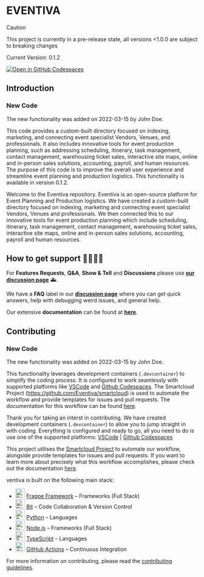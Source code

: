 # EVENTIVA

> [!CAUTION]
> This project is currently in a pre-release state, all versions <1.0.0 are subject to breaking changes
> 
> Current Version: 0.1.2 <!-- x-release-please-version -->

[![Open in GitHub Codespaces](https://github.com/codespaces/badge.svg)](https://codespaces.new/Eventiva/eventiva?quickstart=1)

## Introduction

### New Code

The new functionality was added on 2022-03-15 by John Doe.

This code provides a custom-built directory focused on indexing, marketing, and connecting event specialist Vendors, Venues, and professionals. It also includes innovative tools for event production planning, such as addressing scheduling, itinerary, task management, contact management, warehousing ticket sales, interactive site maps, online and in-person sales solutions, accounting, payroll, and human resources. The purpose of this code is to improve the overall user experience and streamline event planning and production logistics. This functionality is available in version 0.1.2.

Welcome to the Eventiva repository. Eventiva is an open-source platform for Event Planning and Production logistics. We have created a custom-built directory focused on indexing, marketing and connecting event specialist Vendors, Venues and professionals. We then connected this to our innovative tools for event production planning which include scheduling, itinerary, task management, contact management, warehousing ticket sales, interactive site maps, online and in-person sales solutions, accounting, payroll and human resources.

## How to get support 👨‍👩‍👧‍👦

For **Features Requests**, **Q&A**, **Show & Tell** and **Discussions** please use **[our discussion page](https://github.com/Eventiva/Eventiva/discussions)** 🚑.

We have a **FAQ** label in our **[discussion page](https://github.com/Eventiva/Eventiva/discussions)** where you can get quick answers, help with debugging weird issues, and general help.

Our extensive **documentation** can be found at **[here](https://github.com/Eventiva/Eventiva)**.


## Contributing

### New Code

The new functionality was added on 2022-03-15 by John Doe.

This functionality leverages development containers (`.devcontainer`) to simplify the coding process. It is configured to work seamlessly with supported platforms like [VSCode](https://code.visualstudio.com/docs/remote/containers) and [Github Codespaces](https://github.com/features/codespaces). The Smartcloud Project (https://github.com/Eventiva/smartcloud) is used to automate the workflow and provide templates for issues and pull requests. The documentation for this workflow can be found [here](https://github.com/Eventiva/smartcloud).

Thank you for taking an interst in contributing. We have created development containers (`.devcontainer`) to allow you to jump straight in with coding. Everything is configured and ready to go, all you need to do is use one of the supported platforms: [VSCode](https://code.visualstudio.com/docs/remote/containers) | [Github Codespaces](https://github.com/features/codespaces)

This project utilises the [Smartcloud Project](https://github.com/Eventiva/smartcloud) to automate our workflow, alongside provide templates for issues and pull requests. If you want to learn more about precisely what this workflow accomplishes, please check out the documentation [here](https://github.com/Eventiva/smartcloud).

ventiva is built on the following main stack:

- <img width='25' height='25' src='https://pbs.twimg.com/profile_images/1739248927227125760/y9Ny5gFa_400x400.png' alt='Bit'/> [Frappe Framework](https://frappeframework.com/) – Frameworks (Full Stack)
- <img width='25' height='25' src='https://img.stackshare.io/service/4616/QP1hRAU5_400x400.jpg' alt='Bit'/> [Bit](https://www.bit.dev) – Code Collaboration & Version Control
- <img width='25' height='25' src='https://img.stackshare.io/service/993/pUBY5pVj.png' alt='Python'/> [Python](https://www.python.org) – Languages
- <img width='25' height='25' src='https://img.stackshare.io/service/1011/n1JRsFeB_400x400.png' alt='Node.js'/> [Node.js](http://nodejs.org/) – Frameworks (Full Stack)
- <img width='25' height='25' src='https://img.stackshare.io/service/1612/bynNY5dJ.jpg' alt='TypeScript'/> [TypeScript](http://www.typescriptlang.org) – Languages
- <img width='25' height='25' src='https://img.stackshare.io/service/11563/actions.png' alt='GitHub Actions'/> [GitHub Actions](https://github.com/features/actions) – Continuous Integration

For more information on contributing, please read the [contributing guidelines](./contributing.md).